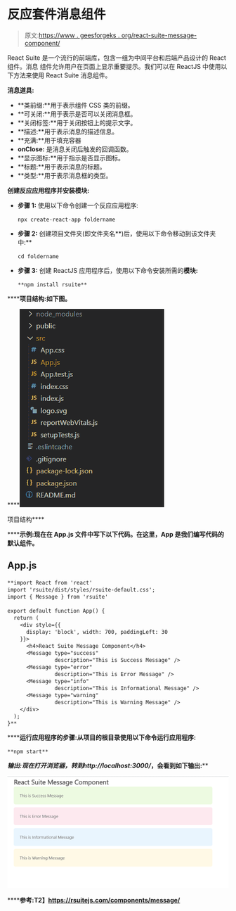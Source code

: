 # 反应套件消息组件

> 原文:[https://www . geesforgeks . org/react-suite-message-component/](https://www.geeksforgeeks.org/react-suite-message-component/)

React Suite 是一个流行的前端库，包含一组为中间平台和后端产品设计的 React 组件。消息  组件允许用户在页面上显示重要提示。我们可以在 ReactJS 中使用以下方法来使用 React Suite 消息组件。

**消息道具:**

*   **类前缀:**用于表示组件 CSS 类的前缀。
*   **可关闭:**用于表示是否可以关闭消息框。
*   **关闭标签:**用于关闭按钮上的提示文字。
*   **描述:**用于表示消息的描述信息。
*   **充满:**用于填充容器
*   **onClose:** 是消息关闭后触发的回调函数。
*   **显示图标:**用于指示是否显示图标。
*   **标题:**用于表示消息的标题。
*   **类型:**用于表示消息框的类型。

**创建反应应用程序并安装模块:**

*   **步骤 1:** 使用以下命令创建一个反应应用程序:

    ```
    npx create-react-app foldername
    ```

*   **步骤 2:** 创建项目文件夹(即文件夹名**)后，使用以下命令移动到该文件夹中:**

    ```
    cd foldername
    ```

*   **步骤 3:** 创建 ReactJS 应用程序后，使用以下命令安装所需的****模块:****

    ```
    **npm install rsuite**
    ```

******项目结构:**如下图。****

****![](img/f04ae0d8b722a9fff0bd9bd138b29c23.png)

项目结构**** 

******示例:**现在在 **App.js** 文件中写下以下代码。在这里，App 是我们编写代码的默认组件。****

## ****App.js****

```
**import React from 'react'
import 'rsuite/dist/styles/rsuite-default.css';
import { Message } from 'rsuite'

export default function App() {
  return (
    <div style={{
      display: 'block', width: 700, paddingLeft: 30
    }}>
      <h4>React Suite Message Component</h4>
      <Message type="success" 
               description="This is Success Message" />
      <Message type="error" 
               description="This is Error Message" />
      <Message type="info" 
               description="This is Informational Message" />
      <Message type="warning" 
               description="This is Warning Message" />
    </div>
  );
}**
```

******运行应用程序的步骤:**从项目的根目录使用以下命令运行应用程序:****

```
**npm start**
```

******输出:**现在打开浏览器，转到***http://localhost:3000/***，会看到如下输出:****

****![](img/ff8be12a41bb5c735526885d4ce91d29.png)****

******参考:**T2】https://rsuitejs.com/components/message/****